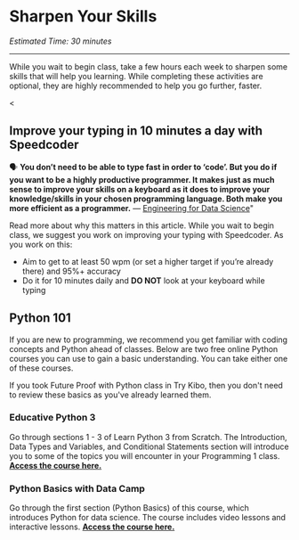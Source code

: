 # Sharpen Your Skills
_Estimated Time: 30 minutes_

----
While you wait to begin class, take a few hours each week to sharpen some skills that will help you learning. While completing these activities are optional, they are highly recommended to help you go further, faster.

<

## Improve your typing in 10 minutes a day with Speedcoder

<aside>
  
  🗣 **You don’t need to be able to type fast in order to ‘code’. But you do if you want to be a highly productive programmer.
 It makes just as much sense to improve your skills on a keyboard as it does to improve your knowledge/skills in your chosen programming language. Both make you more efficient as a programmer.** 
  — <a href="https://engineeringfordatascience.com/posts/improve_typing_speed_for_programmers/" target="_blank">Engineering for Data Science</a>"
  
</aside>

Read more about why this matters in this article. While you wait to begin class, we suggest you work on improving your typing with Speedcoder. As you work on this:
- Aim to get to at least 50 wpm (or set a higher target if you’re already there) and 95%+ accuracy 
- Do it for 10 minutes daily and **DO NOT** look at your keyboard while typing 


## Python 101

If you are new to programming, we recommend you get familiar with coding concepts and Python ahead of classes. Below are two free online Python courses you can use to gain a basic understanding. You can take either one of these courses.

<aside>
  If you took Future Proof with Python class in Try Kibo, then you don't need to review these basics as you've already learned them. 
</aside>

### Educative Python 3
Go through sections 1 - 3 of Learn Python 3 from Scratch. The Introduction, Data Types and Variables, and Conditional Statements section will introduce you to some of the topics you will encounter in your Programming 1 class. <a href="https://www.educative.io/courses/learn-python-3-from-scratch" target="_blank">**Access the course here.**</a>

### Python Basics with Data Camp
Go through the first section (Python Basics) of this course, which introduces Python for data science. The course includes video lessons and interactive lessons. <a href="https://campus.datacamp.com/courses/intro-to-python-for-data-science/chapter-1-python-basics?ex=1" target="_blank">**Access the course here.**</a>




